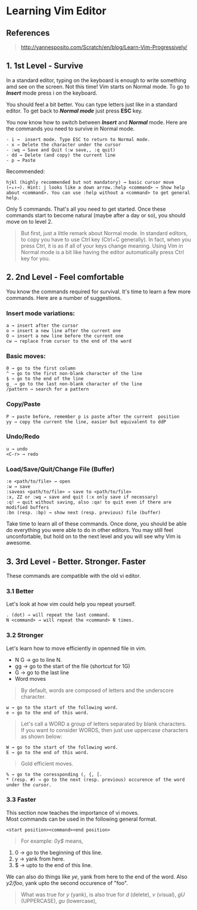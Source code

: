 # Learning Vim Editor

## References

><http://yannesposito.com/Scratch/en/blog/Learn-Vim-Progressively/>

## 1. 1st Level - Survive

In a standard editor, typing on the keyboard is enough to write something amd see on the screen. Not this time! Vim starts on Normal mode. To go to ***Insert*** mode press i on the keyboard.

You should feel a bit better. You can type letters just like in a standard editor. To get back to ***Normal mode*** just press **ESC** key.

You now know how to switch between ***Insert*** and ***Normal*** mode.
Here are the commands you need to survive in Normal mode.

	- i →  insert mode. Type ESC to return to Normal mode.
	- x → Delete the character under the cursor
	- :wq → Save and Quit (:w save,, :q quit)
	- dd → Delete (and copy) the current line
	- p → Paste

Recommended:

	hjkl (highly recommended but not mandatory) → basic cursor move (←↓↑→). Hint: j looks like a down arrow.:help <command> → Show help about <command>. You can use :help without a <command> to get general help.

Only 5 commands. That's all you need to get started. Once these commands start to become natural (maybe after a day or so), you should move on to level 2.

>But first, just a little remark about Normal mode. In standard editors, to copy you have to use Ctrl key (Ctrl+C generally). In fact, when you press Ctrl, it is as if all of your keys change meaning. Using Vim in Normal mode is a bit like having the editor automatically press Ctrl key for you.

## 2. 2nd Level - Feel comfortable

You know the commands required for survival. It's time to learn a few more commands. Here are a number of suggestions.

### Insert mode variations:

	a → insert after the cursor
	o → insert a new line after the current one
	O → insert a new line before the current one
	cw → replace from cursor to the end of the word

### Basic moves:

	0 → go to the first column
	^ → go to the first non-blank character of the line
	$ → go to the end of the line
	g_ → go to the last non-blank character of the line
	/pattern → search for a pattern
	
### Copy/Paste
	P → paste before, remember p is paste after the current  position 
	yy → copy the current the line, easier but equivalent to ddP

### Undo/Redo
	u → undo
	<C-r> → redo

### Load/Save/Quit/Change File (Buffer)
	:e <path/to/file> → open
	:w → save
	:saveas <path/to/file> → save to <path/to/file>
	:x, ZZ or :wq → save and quit (:x only save if necessary)
	:q! → quit without saving, also :qa! to quit even if there are modified buffers
	:bn (resp. :bp) → show next (resp. previous) file (buffer)

Take time to learn all of these commands. Once done, you should be able do everything you were able to do in other editors. You may still feel unconfortable, but hold on to the next level and you will see why Vim is awesome.

## 3. 3rd Level - Better. Stronger. Faster

These commands are compatible with the old vi editor.

### 3.1 Better

Let's look at how vim could help you repeat yourself.

	. (dot) → will repeat the last command.
	N <command> → will repeat the <command> N times.


### 3.2 Stronger

Let's learn how to move efficiently in openned file in vim.

+ N G → go to line N.
+ gg → go to the start of the file (shortcut for 1G)
+ G → go to the last line
+ Word moves
>By default, words are composed of letters and the underscore character.

	w → go to the start of the following word.
	e → go to the end of this word.
>Let's call a WORD a group of letters separated by blank characters.</br> If you want to consider WORDS, then just use uppercase characters as shown below:

	W → go to the start of the following word.
	E → go to the end of this word.

>Gold efficient moves.

	% → go to the coressponding (, {, [.
	* (resp. #) → go to the next (resp. previous) occurence of the word under the cursor.

### 3.3 Faster

This section now teaches the importance of vi moves.</br>
Most commands can be used in the following general format.

	<start position><command><end position> 

>For example: *0y$* means,</br>
1. 0 → go to the beginning of this line.
2. y → yank from here.
3. $ → upto to the end of this line.</br>

We can also do things like *ye*, yank from here to the end of the word. Also *y2/foo*, yank upto the second occurence of "foo".

>What was true for *y* (yank), is also true for *d* (delete), *v* (visual), *gU* (UPPERCASE), *gu* (lowercase),
